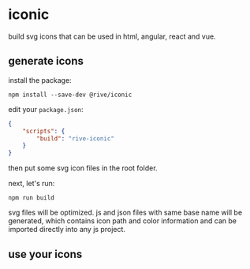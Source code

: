 # iconic

build svg icons that can be used in html, angular, react and vue.

## generate icons

install the package:

```
npm install --save-dev @rive/iconic
```

edit your `package.json`:

```json
{
    "scripts": {
        "build": "rive-iconic"
    }
}
```

then put some svg icon files in the root folder.

next, let's run:

```
npm run build
```

svg files will be optimized. js and json files with same base name will be generated,
which contains icon path and color information and can be imported directly into
any js project.

## use your icons
